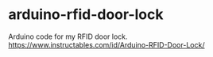 # arduino-rfid-door-lock
Arduino code for my RFID door lock.
https://www.instructables.com/id/Arduino-RFID-Door-Lock/

